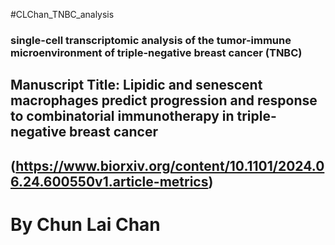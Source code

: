 #CLChan_TNBC_analysis

### single-cell transcriptomic analysis of the tumor-immune microenvironment of triple-negative breast cancer (TNBC)
## Manuscript Title: Lipidic and senescent macrophages predict progression and response to combinatorial immunotherapy in triple-negative breast cancer
## (https://www.biorxiv.org/content/10.1101/2024.06.24.600550v1.article-metrics)
# By Chun Lai Chan 
